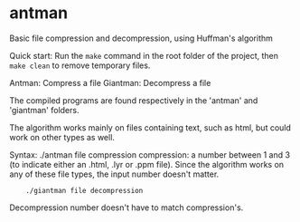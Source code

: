 # antman
Basic file compression and decompression, using Huffman's algorithm

Quick start:
Run the `make` command in the root folder of the project, then `make clean` to remove temporary files.


Antman: Compress a file
Giantman: Decompress a file

The compiled programs are found respectively in the 'antman' and 'giantman' folders.


The algorithm works mainly on files containing text, such as html, but could work on other types as well.


Syntax: ./antman file compression
compression: a number between 1 and 3 (to indicate either an .html, .lyr or .ppm file). Since the algorithm works on any of these file types, the input number doesn't matter.

        ./giantman file decompression
Decompression number doesn't have to match compression's.